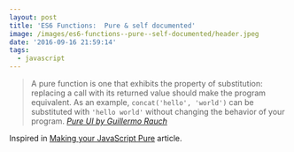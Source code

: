```yaml
---
layout: post
title: 'ES6 Functions:  Pure & self documented'
image: /images/es6-functions--pure--self-documented/header.jpeg
date: '2016-09-16 21:59:14'
tags:
  - javascript
---
```


<script src="https://gist.github.com/Kikobeats/c8c0dc43b6148c80f702fbcab3d2c419.js"></script>

> A pure function is one that exhibits the property of substitution: replacing a call with its returned value should make the program equivalent. As an example, `concat('hello', 'world')` can be substituted with `'hello world'` without changing the behavior of your program.
<cite>[Pure UI by Guillermo Rauch](https://rauchg.com/2015/pure-ui)</cite>

Inspired in [Making your JavaScript Pure](http://alistapart.com/article/making-your-javascript-pure) article.
